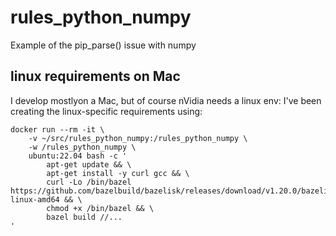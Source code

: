 # rules_python_numpy
Example of the pip_parse() issue with numpy

## linux requirements on Mac

I develop mostlyon a Mac, but of course nVidia needs a linux env: I've been creating the linux-specific requirements using:
```
docker run --rm -it \
    -v ~/src/rules_python_numpy:/rules_python_numpy \
    -w /rules_python_numpy \
    ubuntu:22.04 bash -c '
        apt-get update && \
        apt-get install -y curl gcc && \
        curl -Lo /bin/bazel https://github.com/bazelbuild/bazelisk/releases/download/v1.20.0/bazelisk-linux-amd64 && \
        chmod +x /bin/bazel && \
        bazel build //...
'
```
